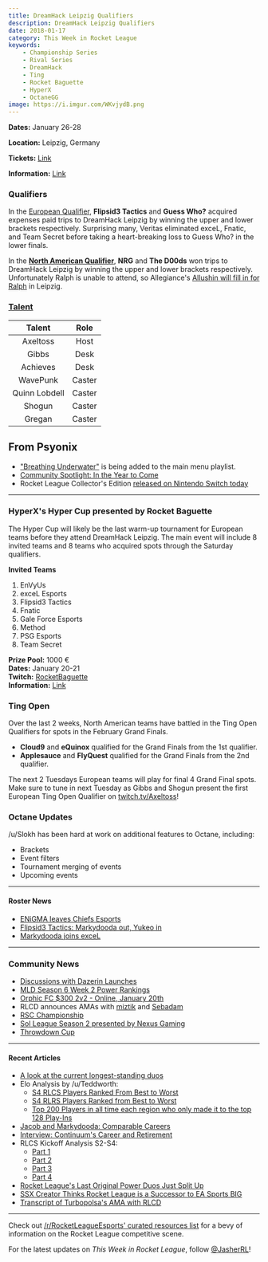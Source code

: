 ```yaml
---
title: DreamHack Leipzig Qualifiers
description: DreamHack Leipzig Qualifiers
date: 2018-01-17
category: This Week in Rocket League
keywords:
    - Championship Series
    - Rival Series
    - DreamHack
    - Ting
    - Rocket Baguette
    - HyperX
    - OctaneGG
image: https://i.imgur.com/WKvjydB.png
---
```


**Dates:** January 26-28

**Location:** Leipzig, Germany

**Tickets:** [Link](https://tickets.leipziger-messe.de/drm18?_ga=2.179999652.1419389302.1516207067-1660215600.1516207067)

**Information:** [Link](https://open.dreamhack.com/2017/dreamhack-open-2018-kicks-off-at-dreamhack-leipzig-featuring-rocket-league/)

### Qualifiers

In the [European Qualifier](https://smash.gg/tournament/dreamhack-open-leipzig-rocket-league/events/eu-qualifiers/overview), **Flipsid3 Tactics** and **Guess Who?** acquired expenses paid trips to DreamHack Leipzig by winning the upper and lower brackets respectively. Surprising many, Veritas eliminated exceL, Fnatic, and Team Secret before taking a heart-breaking loss to Guess Who? in the lower finals.

In the [**North American Qualifier**](https://smash.gg/tournament/dreamhack-open-leipzig-rocket-league/events/na-qualifier/overview), **NRG** and **The D00ds** won trips to DreamHack Leipzig by winning the upper and lower brackets respectively. Unfortunately Ralph is unable to attend, so Allegiance's [Allushin will fill in for Ralph](https://twitter.com/JorolelinRL/status/952934849152679937) in Leipzig.

### [Talent](https://twitter.com/DreamHackRL/status/951867311153086465)

|  **Talent**   | **Role** |
| :-----------: | :------: |
|   Axeltoss    |   Host   |
|     Gibbs     |   Desk   |
|   Achieves    |   Desk   |
|   WavePunk    |  Caster  |
| Quinn Lobdell |  Caster  |
|    Shogun     |  Caster  |
|    Gregan     |  Caster  |

## From Psyonix

-   ["Breathing Underwater"](https://twitter.com/RocketLeague/status/951521897610600448) is being added to the main menu playlist.
-   [Community Spotlight: In the Year to Come](https://www.rocketleague.com/news/community-spotlight--in-the-year-to-come/)
-   Rocket League Collector's Edition [released on Nintendo Switch today](https://twitter.com/RocketLeague/status/953354883511369728)

---

### HyperX's Hyper Cup presented by Rocket Baguette

The Hyper Cup will likely be the last warm-up tournament for European teams before they attend DreamHack Leipzig. The main event will include 8 invited teams and 8 teams who acquired spots through the Saturday qualifiers.

**Invited Teams**

1. EnVyUs
2. exceL Esports
3. Flipsid3 Tactics
4. Fnatic
5. Gale Force Esports
6. Method
7. PSG Esports
8. Team Secret

**Prize Pool:** 1000 €  
**Dates:** January 20-21  
**Twitch:** [RocketBaguette](https://twitch.tv/RocketBaguette)  
**Information:** [Link](http://rocketbaguette.com/hypercup-en/)

### Ting Open

Over the last 2 weeks, North American teams have battled in the Ting Open Qualifiers for spots in the February Grand Finals.

-   **Cloud9** and **eQuinox** qualified for the Grand Finals from the 1st qualifier.
-   **Applesauce** and **FlyQuest** qualified for the Grand Finals from the 2nd qualifier.

The next 2 Tuesdays European teams will play for final 4 Grand Final spots. Make sure to tune in next Tuesday as Gibbs and Shogun present the first European Ting Open Qualifier on [twitch.tv/Axeltoss](https://twitch.tv/Axeltoss)!

### Octane Updates

/u/Slokh has been hard at work on additional features to Octane, including:

-   Brackets
-   Event filters
-   Tournament merging of events
-   Upcoming events

---

#### Roster News

-   [ENiGMA leaves Chiefs Esports](http://octane.gg/news/enigma-leaves-chiefs-esports/)
-   [Flipsid3 Tactics: Markydooda out, Yukeo in](http://www.flipsidetactics.com/games/rocket-league/markydooda-departs-flipsid3-rocket-league/)
-   [Markydooda joins exceL](http://octane.gg/news/markydooda-replaces-zensuz-on-excel-esports)

---

### Community News

-   [Discussions with Dazerin Launches](https://www.youtube.com/watch?v=Kj5Xs62bef0)
-   [MLD Season 6 Week 2 Power Rankings](https://twitter.com/MLDoubles/status/953050194517680128)
-   [Orphic FC \$300 2v2 - Online, January 20th](https://smash.gg/tournament/orphic-fc-2v2-300-rocket-league-tournament)
-   RLCD announces AMAs with [miztik](https://twitter.com/CoachingDiscord/status/952615047775358978) and [Sebadam](https://twitter.com/CoachingDiscord/status/952615215727865857)
-   [RSC Championship](https://www.reddit.com/r/RocketLeague/comments/7r1y30/rsc_championship_pcps4_league_open_to_all_skill/)
-   [Sol League Season 2 presented by Nexus Gaming](https://www.reddit.com/r/RocketLeagueEsports/comments/7q6034/nexus_gaming_presents_sol_league_season_2_2500/)
-   [Throwdown Cup](https://throwdownesports.com/rocket-league-throwdown-cup-1/)

---

#### Recent Articles

-   [A look at the current longest-standing duos](http://octane.gg/news/a-look-at-the-current-longest-standing-duos/)
-   Elo Analysis by /u/Teddworth:
    -   [S4 RLCS Players Ranked From Best to Worst](https://www.reddit.com/r/RocketLeagueEsports/comments/7qf9aw/s4_rlcs_players_ranked_from_best_to_worst/)
    -   [S4 RLRS Players Ranked from Best to Worst](https://www.reddit.com/r/RocketLeagueEsports/comments/7qfgm1/s4_rlrs_players_ranked_from_best_to_worst/)
    -   [Top 200 Players in all time each region who only made it to the top 128 Play-Ins](https://www.reddit.com/r/RocketLeagueEsports/comments/7qd78i/top_200_players_in_all_time_each_region_who_only/)
-   [Jacob and Markydooda: Comparable Careers](https://www.reddit.com/r/RocketLeagueEsports/comments/7q1dzb/jacob_and_markydooda_comparable_careers/)
-   [Interview: Continuum's Career and Retirement](http://octane.gg/news/interview-continuums-career-and-retirement/)
-   RLCS Kickoff Analysis S2-S4:
    -   [Part 1](https://www.reddit.com/r/RocketLeagueEsports/comments/7otsd3/teams_with_the_best_goal_differential_in_the/)
    -   [Part 2](https://www.reddit.com/r/RocketLeagueEsports/comments/7p8ba1/team_kickoff_strategy_tendencies_seasons_24/)
    -   [Part 3](https://www.reddit.com/r/RocketLeagueEsports/comments/7pq1gl/rlcs_kickoff_analysis_seasons_two_through_four/)
    -   [Part 4](https://www.reddit.com/r/RocketLeagueEsports/comments/7qmtvw/rlcs_kickoff_analysis_seasons_two_through_four/)
-   [Rocket League's Last Original Power Duos Just Split Up](https://www.redbull.com/us-en/rocket-league-power-duos-split)
-   [SSX Creator Thinks Rocket League is a Successor to EA Sports BIG](http://www.usgamer.net/articles/ssx-creator-thinks-rocket-league-is-a-successor-to-the-action-arcade-games-of-ea-sports-big)
-   [Transcript of Turbopolsa's AMA with RLCD](https://www.reddit.com/r/RocketLeague/comments/7rb6fe/transcript_of_turbopolsas_ama_with_rlcd/)

---

Check out [/r/RocketLeagueEsports' curated resources list](https://www.reddit.com/r/RocketLeagueEsports/wiki/links) for a bevy of information on the Rocket League competitive scene.

For the latest updates on _This Week in Rocket League_, follow [@JasherRL](https://twitter.com/JasherRL)!
